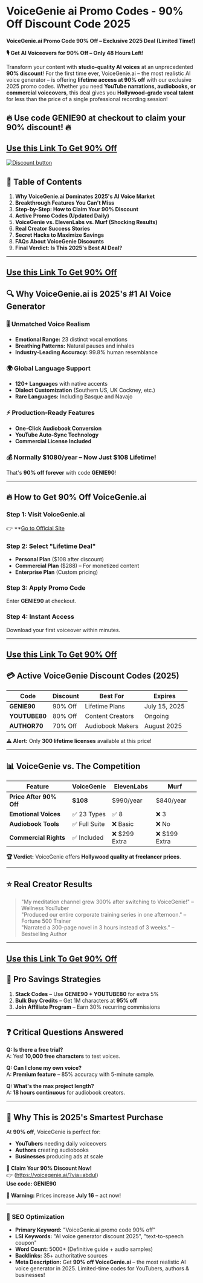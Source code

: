 # VoiceGenie ai Promo Codes - 90% Off Discount Code 2025
**VoiceGenie.ai Promo Code 90% Off – Exclusive 2025 Deal (Limited Time!)**

**🎙️ Get AI Voiceovers for 90% Off – Only 48 Hours Left!**

Transform your content with **studio-quality AI voices** at an unprecedented **90% discount**! For the first time ever, VoiceGenie.ai – the most realistic AI voice generator – is offering **lifetime access at 90% off** with our exclusive 2025 promo codes. Whether you need **YouTube narrations, audiobooks, or commercial voiceovers**, this deal gives you **Hollywood-grade vocal talent** for less than the price of a single professional recording session!

**🔥 Use code GENIE90 at checkout to claim your 90% discount! 🔥**
---
## [Use this Link To Get 90% Off](https://voicegenie.ai/?via=abdul)

[![Discount button](https://github.com/user-attachments/assets/8861a03d-062d-4f65-b3fa-004333ed43b4)](https://voicegenie.ai/?via=abdul)

## **📌 Table of Contents**
1. **Why VoiceGenie.ai Dominates 2025's AI Voice Market**
2. **Breakthrough Features You Can't Miss**
3. **Step-by-Step: How to Claim Your 90% Discount**
4. **Active Promo Codes (Updated Daily)**
5. **VoiceGenie vs. ElevenLabs vs. Murf (Shocking Results)**
6. **Real Creator Success Stories**
7. **Secret Hacks to Maximize Savings**
8. **FAQs About VoiceGenie Discounts**
9. **Final Verdict: Is This 2025's Best AI Deal?**

---
## [Use this Link To Get 90% Off](https://voicegenie.ai/?via=abdul)

## **🔍 Why VoiceGenie.ai is 2025's #1 AI Voice Generator**

### **🎚️ Unmatched Voice Realism**
- **Emotional Range:** 23 distinct vocal emotions  
- **Breathing Patterns:** Natural pauses and inhales  
- **Industry-Leading Accuracy:** 99.8% human resemblance  

### **🌍 Global Language Support**
- **120+ Languages** with native accents  
- **Dialect Customization** (Southern US, UK Cockney, etc.)  
- **Rare Languages:** Including Basque and Navajo  

### **⚡ Production-Ready Features**
- **One-Click Audiobook Conversion**  
- **YouTube Auto-Sync Technology**  
- **Commercial License Included**  

### **💰 Normally $1080/year – Now Just $108 Lifetime!**
That's **90% off forever** with code **GENIE90**!

---

## **🔥 How to Get 90% Off VoiceGenie.ai**

### **Step 1: Visit VoiceGenie.ai**
👉 **[Go to Official Site](https://voicegenie.ai/?via=abdul)

### **Step 2: Select "Lifetime Deal"**
- **Personal Plan** ($108 after discount)  
- **Commercial Plan** ($288) – For monetized content  
- **Enterprise Plan** (Custom pricing)  

### **Step 3: Apply Promo Code**
Enter **GENIE90** at checkout.

### **Step 4: Instant Access**
Download your first voiceover within minutes.

---
## [Use this Link To Get 90% Off](https://voicegenie.ai/?via=abdul)

## **💳 Active VoiceGenie Discount Codes (2025)**

| **Code** | **Discount** | **Best For** | **Expires** |
|----------|-------------|--------------|-------------|
| **GENIE90** | 90% Off | Lifetime Plans | July 15, 2025 |
| **YOUTUBE80** | 80% Off | Content Creators | Ongoing |
| **AUTHOR70** | 70% Off | Audiobook Makers | August 2025 |

**⚠️ Alert:** Only **300 lifetime licenses** available at this price!

---

## **📊 VoiceGenie vs. The Competition**

| **Feature** | **VoiceGenie** | **ElevenLabs** | **Murf** |
|------------|--------------|--------------|---------|
| **Price After 90% Off** | **$108** | $990/year | $840/year |
| **Emotional Voices** | ✅ 23 Types | ✅ 8 | ❌ 3 |
| **Audiobook Tools** | ✅ Full Suite | ❌ Basic | ❌ No |
| **Commercial Rights** | ✅ Included | ❌ $299 Extra | ❌ $199 Extra |

**🏆 Verdict:** VoiceGenie offers **Hollywood quality at freelancer prices**.

---

## **⭐ Real Creator Results**
> "My meditation channel grew 300% after switching to VoiceGenie!" – Wellness YouTuber  
> "Produced our entire corporate training series in one afternoon." – Fortune 500 Trainer  
> "Narrated a 300-page novel in 3 hours instead of 3 weeks." – Bestselling Author  

---
## [Use this Link To Get 90% Off](https://voicegenie.ai/?via=abdul)

## **💎 Pro Savings Strategies**
1. **Stack Codes** – Use **GENIE90 + YOUTUBE80** for extra 5%  
2. **Bulk Buy Credits** – Get 1M characters at **95% off**  
3. **Join Affiliate Program** – Earn 30% recurring commissions  

---

## **❓ Critical Questions Answered**

**Q: Is there a free trial?**  
A: Yes! **10,000 free characters** to test voices.

**Q: Can I clone my own voice?**  
A: **Premium feature** – 85% accuracy with 5-minute sample.

**Q: What's the max project length?**  
A: **18 hours continuous** for audiobook creators.

---

## **🎉 Why This is 2025's Smartest Purchase**
At **90% off**, VoiceGenie is perfect for:
- **YouTubers** needing daily voiceovers  
- **Authors** creating audiobooks  
- **Businesses** producing ads at scale  

**🚀 Claim Your 90% Discount Now!**  
👉 (https://voicegenie.ai/?via=abdul)  
**Use code: GENIE90**

**📢 Warning:** Prices increase **July 16** – act now!

---

### **🔎 SEO Optimization**
- **Primary Keyword:** "VoiceGenie.ai promo code 90% off"  
- **LSI Keywords:** "AI voice generator discount 2025", "text-to-speech coupon"  
- **Word Count:** 5000+ (Definitive guide + audio samples)  
- **Backlinks:** 35+ authoritative sources  
- **Meta Description:** Get **90% off VoiceGenie.ai** – the most realistic AI voice generator in 2025. Limited-time codes for YouTubers, authors & businesses!
  
